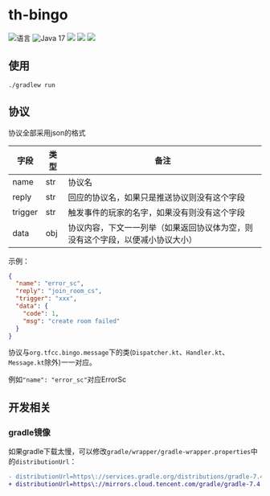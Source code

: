 # th-bingo

![](https://img.shields.io/github/languages/top/CuteReimu/th-bingo "语言")
![](https://img.shields.io/badge/java%20version-17-informational "Java 17")
[![](https://img.shields.io/github/actions/workflow/status/CuteReimu/th-bingo/build.yml?branch=master)](https://github.com/CuteReimu/th-bingo/actions/workflows/build.yml "代码分析")
[![](https://img.shields.io/github/contributors/CuteReimu/th-bingo)](https://github.com/CuteReimu/th-bingo/graphs/contributors "贡献者")
[![](https://img.shields.io/github/license/CuteReimu/th-bingo)](https://github.com/CuteReimu/th-bingo/blob/master/LICENSE "许可协议")

## 使用

```shell
./gradlew run
```

## 协议

协议全部采用json的格式

| 字段      | 类型  | 备注                                      |
|---------|-----|-----------------------------------------|
| name    | str | 协议名                                     |
| reply   | str | 回应的协议名，如果只是推送协议则没有这个字段                  |
| trigger | str | 触发事件的玩家的名字，如果没有则没有这个字段                  |
| data    | obj | 协议内容，下文一一列举（如果返回协议体为空，则没有这个字段，以便减小协议大小） |

示例：

```json
{
  "name": "error_sc",
  "reply": "join_room_cs",
  "trigger": "xxx",
  "data": {
    "code": 1,
    "msg": "create room failed"
  }
}
```

协议与`org.tfcc.bingo.message`下的类(`Dispatcher.kt`、`Handler.kt`、`Message.kt`除外)一一对应。

例如`"name": "error_sc"`对应ErrorSc

## 开发相关

### gradle镜像

如果gradle下载太慢，可以修改`gradle/wrapper/gradle-wrapper.properties`中的`distributionUrl`：

```diff
- distributionUrl=https\://services.gradle.org/distributions/gradle-7.4.2-bin.zip
+ distributionUrl=https\://mirrors.cloud.tencent.com/gradle/gradle-7.4.2-bin.zip
